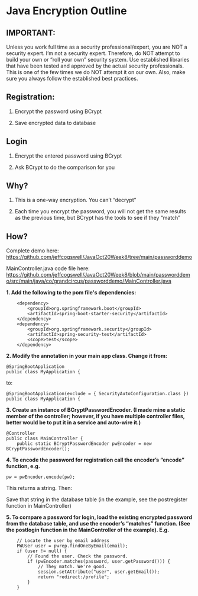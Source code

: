 # Java Encryption Outline

## IMPORTANT:

Unless you work full time as a security professional/expert, you are NOT a security expert. I’m not a security expert. Therefore, do NOT attempt to build your own or “roll your own” security system. Use established libraries that have been tested and approved by the actual security professionals. This is one of the few times we do NOT attempt it on our own. Also, make sure you always follow the established best practices.

## Registration:

1. Encrypt the password using BCrypt

2. Save encrypted data to database

##  Login

1. Encrypt the entered password using BCrypt

2. Ask BCrypt to do the comparison for you

## Why?

1. This is a one-way encryption. You can’t “decrypt”

2. Each time you encrypt the password, you will not get the same results as the previous time, but BCrypt has the tools to see if they “match”

## How?

Complete demo here: https://github.com/jeffcogswell/JavaOct20Week8/tree/main/passworddemo

MainController.java code file here: https://github.com/jeffcogswell/JavaOct20Week8/blob/main/passworddemo/src/main/java/co/grandcircus/passworddemo/MainController.java

**1. Add the following to the pom file's dependencies:**

```
	<dependency>
		<groupId>org.springframework.boot</groupId>
		<artifactId>spring-boot-starter-security</artifactId>
	</dependency>
	<dependency>
		<groupId>org.springframework.security</groupId>
		<artifactId>spring-security-test</artifactId>
		<scope>test</scope>
	</dependency>
```

**2. Modify the annotation in your main app class. Change it from:**

```
@SpringBootApplication
public class MyApplication {
```

to:

```
@SpringBootApplication(exclude = { SecurityAutoConfiguration.class })
public class MyApplication {
```


**3. Create an instance of BCryptPasswordEncoder. (I made mine a static member of the controller; however, if you have multiple controller files, better would be to put it in a service and auto-wire it.)**

```
@Controller
public class MainController {
	public static BCryptPasswordEncoder pwEncoder = new BCryptPasswordEncoder();
```


**4. To encode the password for registration call the encoder’s “encode” function, e.g.**

```
pw = pwEncoder.encode(pw);
```

This returns a string. Then:

Save that string in the database table (in the example, see the postregister function in MainController)

**5. To compare a password for login, load the existing encrypted password from the database table, and use the encoder’s “matches” function. (See the postlogin function in the MainController of the example). E.g.**


```
	// Locate the user by email address
	PWUser user = pwrep.findOneByEmail(email);
	if (user != null) {
		// Found the user. Check the password.
		if (pwEncoder.matches(password, user.getPassword())) {
			// They match. We're good.
			session.setAttribute("user", user.getEmail());
			return "redirect:/profile";
		}
	}
```
